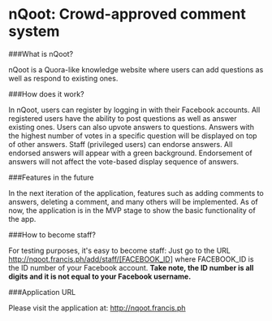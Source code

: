 nQoot: Crowd-approved comment system
========================

###What is nQoot?

nQoot is a Quora-like knowledge website where users can add questions as well as respond to existing ones.

###How does it work?

In nQoot, users can register by logging in with their Facebook accounts. All registered users have the ability to post questions as well as answer existing ones. Users can also upvote answers to questions. Answers with the highest number of votes in a specific question will be displayed on top of other answers. Staff (privileged users) can endorse answers. All endorsed answers will appear with a green background. Endorsement of answers will not affect the vote-based display sequence of answers.

###Features in the future

In the next iteration of the application, features such as adding comments to answers, deleting a comment, and many others will be implemented. As of now, the application is in the MVP stage to show the basic functionality of the app.

###How to become staff?

For testing purposes, it's easy to become staff: Just go to the URL http://nqoot.francis.ph/add/staff/[FACEBOOK_ID] where FACEBOOK_ID is the ID number of your Facebook account. **Take note, the ID number is all digits and it is not equal to your Facebook username.**

###Application URL

Please visit the application at: http://nqoot.francis.ph
